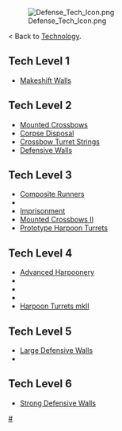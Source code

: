 <figure>
<img src="Defense_Tech_Icon.png" title="Defense_Tech_Icon.png" />
<figcaption>Defense_Tech_Icon.png</figcaption>
</figure>

\< Back to [Technology](Technology.md "wikilink").

## Tech Level 1

- [Makeshift Walls](Makeshift_Walls_(Tech).md "wikilink")

## Tech Level 2

- [Mounted Crossbows](Mounted_Crossbows_(Tech).md "wikilink")
- [Corpse Disposal](Corpse_Disposal_(Tech).md "wikilink")
- [Crossbow Turret Strings](Crossbow_Turret_Strings_(Tech).md "wikilink")
- [Defensive Walls](Defensive_Walls_(Tech).md "wikilink")

## Tech Level 3

- [Composite Runners](Composite_Runners_(Tech).md "wikilink")
- [](Crossbow_Turret_Spotlight_Fitting_(Tech).md)
- [Imprisonment](Imprisonment_(Tech).md "wikilink")
- [Mounted Crossbows II](Mounted_Crossbows_(Tech).md "wikilink")
- [Prototype Harpoon Turrets](Harpoon_Turrets_(Tech).md "wikilink")

## Tech Level 4

- [Advanced Harpoonery](Advanced_Harpoonery_(Tech).md "wikilink")
- [](Double-Barrel_Harpoon_Turret_(Tech).md)
- [](Double-Barrel_Turret_Spotlight_Fitting_(Tech).md)
- [](Harpoon_Turret_Spotlight_Fitting_(Tech).md)
- [Harpoon Turrets mkII](Harpoon_Turrets_(Tech).md "wikilink")

## Tech Level 5

- [Large Defensive Walls](Large_Defensive_Walls_(Tech).md "wikilink")
- [](Revolving-Barrel_Harpoon_Turret_(Tech).md)

## Tech Level 6

- [Strong Defensive Walls](Strong_Defensive_Walls_(Tech).md "wikilink")

[\#](Category:Technology "wikilink")